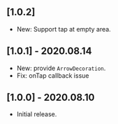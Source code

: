 ## [1.0.2]

* New: Support tap at empty area.


## [1.0.1] - 2020.08.14

* New: provide `ArrowDecoration`.
* Fix: onTap callback issue


## [1.0.0] - 2020.08.10

* Initial release.
